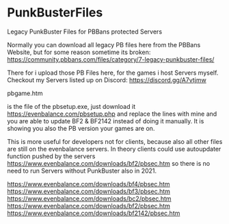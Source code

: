 # PunkBusterFiles
Legacy PunkBuster Files for PBBans protected Servers

Normally you can download all legacy PB files here from the PBBans Website, but for some reason sometime its broken:
https://community.pbbans.com/files/category/7-legacy-punkbuster-files/

There for i upload those PB Files here, for the games i host Servers myself.
Checkout my Servers listed up on Discord: https://discord.gg/A7vtjmw


pbgame.htm
 
is the file of the pbsetup.exe, just download it https://evenbalance.com/pbsetup.php and replace the lines with mine and you are able to update
BF2 & BF2142 instead of doing it manually. It is showing you also the PB version your games are on.

This is more useful for developers not for clients, because also all other files are still on the evenbalance servers. In theory clients could use autoupdater function pushed by the servers https://www.evenbalance.com/downloads/bf2/pbsec.htm so there is no need to run Servers without PunkBuster also in 2021.

https://www.evenbalance.com/downloads/bf4/pbsec.htm
https://www.evenbalance.com/downloads/bf3/pbsec.htm
https://www.evenbalance.com/downloads/bc2/pbsec.htm
https://www.evenbalance.com/downloads/bf2/pbsec.htm
https://www.evenbalance.com/downloads/bf2142/pbsec.htm
